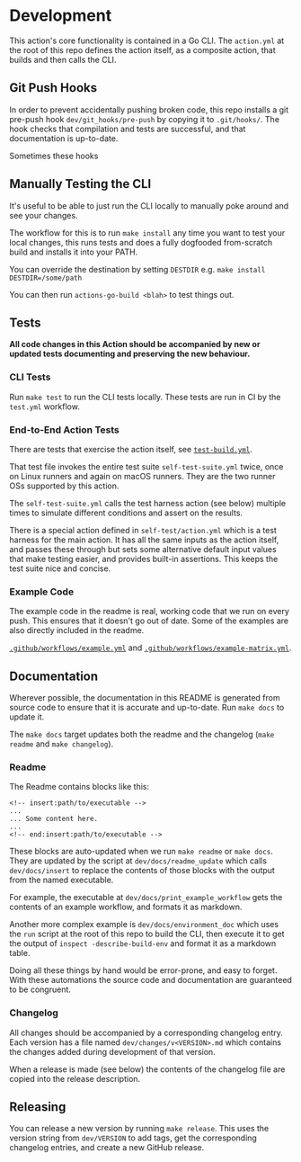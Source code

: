 # Development

This action's core functionality is contained in a Go CLI. The `action.yml` at the root of
this repo defines the action itself, as a composite action, that builds and then calls the CLI.

## Git Push Hooks

In order to prevent accidentally pushing broken code, this repo installs a git pre-push hook
`dev/git_hooks/pre-push` by copying it to `.git/hooks/`.
The hook checks that compilation and tests are successful, and that documentation is up-to-date.

Sometimes these hooks 

## Manually Testing the CLI

It's useful to be able to just run the CLI locally to manually poke around and see your changes.

The workflow for this is to run `make install` any time you want to test your local changes,
this runs tests and does a fully dogfooded from-scratch build and installs it into your PATH.

You can override the destination by setting `DESTDIR` e.g. `make install DESTDIR=/some/path`

You can then run `actions-go-build <blah>` to test things out.

## Tests

**All code changes in this Action should be accompanied by new or updated tests documenting and
preserving the new behaviour.**

### CLI Tests

Run `make test` to run the CLI tests locally. These tests are run in CI by the
`test.yml` workflow.

### End-to-End Action Tests

There are tests that exercise the action itself, see
[`test-build.yml`](.github/workflows/test-build.yml).

That test file invokes the entire test suite `self-test-suite.yml` twice, once on Linux
runners and again on macOS runners. They are the two runner OSs supported by this action.

The `self-test-suite.yml` calls the test harness action (see below) multiple times to
simulate different conditions and assert on the results.

There is a special action defined in `self-test/action.yml` which is a test harness for
the main action. It has all the same inputs as the action itself, and passes these through
but sets some alternative default input values that make testing easier, and provides built-in
assertions. This keeps the test suite nice and concise.

### Example Code

The example code in the readme is real, working code that we run on every push.
This ensures that it doesn't go out of date. Some of the examples are also directly included
in the readme.

[`.github/workflows/example.yml`](.github/workflows/example.yml)
and
[`.github/workflows/example-matrix.yml`](.github/workflows/example-matrix.yml).

## Documentation

Wherever possible, the documentation in this README is generated from source code to ensure
that it is accurate and up-to-date. Run `make docs` to update it.

The `make docs` target updates both the readme and the changelog
(`make readme` and `make changelog`).

### Readme

The Readme contains blocks like this:

```
<!-- insert:path/to/executable -->
...
... Some content here.
...
<!-- end:insert:path/to/executable -->
```

These blocks are auto-updated when we run `make readme` or `make docs`.
They are updated by the script at `dev/docs/readme_update` which calls
`dev/docs/insert` to replace the contents of those blocks with the output
from the named executable.

For example, the executable at `dev/docs/print_example_workflow` gets the contents
of an example workflow, and formats it as markdown.

Another more complex example is `dev/docs/environment_doc` which uses the `run`
script at the root of this repo to build the CLI, then execute it to get the
output of `inspect -describe-build-env` and format it as a markdown table.

Doing all these things by hand would be error-prone, and easy to forget.
With these automations the source code and documentation are guaranteed to
be congruent.

### Changelog

All changes should be accompanied by a corresponding changelog entry.
Each version has a file named `dev/changes/v<VERSION>.md` which contains
the changes added during development of that version.

When a release is made (see below) the contents of the changelog file are
copied into the release description.

## Releasing

You can release a new version by running `make release`.
This uses the version string from `dev/VERSION` to add tags,
get the corresponding changelog entries, and create a new GitHub
release.
